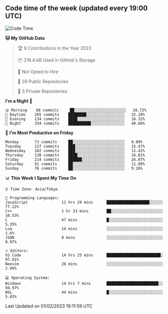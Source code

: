 ## Code time of the week (updated every 19:00 UTC)

<!--START_SECTION:waka-->
![Code Time](http://img.shields.io/badge/Code%20Time-1%2C512%20hrs%2027%20mins-blue)

**🐱 My GitHub Data** 

> 🏆 9 Contributions in the Year 2023
 > 
> 📦 218.4 kB Used in GitHub's Storage 
 > 
> 🚫 Not Opted to Hire
 > 
> 📜 29 Public Repositories 
 > 
> 🔑 3 Private Repositories  
 > 
**I'm a Night 🦉** 

```text
🌞 Morning    88 commits     ██░░░░░░░░░░░░░░░░░░░░░░░   10.72% 
🌆 Daytime    265 commits    ████████░░░░░░░░░░░░░░░░░   32.28% 
🌃 Evening    134 commits    ████░░░░░░░░░░░░░░░░░░░░░   16.32% 
🌙 Night      334 commits    ██████████░░░░░░░░░░░░░░░   40.68%

```
📅 **I'm Most Productive on Friday** 

```text
Monday       73 commits     ██░░░░░░░░░░░░░░░░░░░░░░░   8.89% 
Tuesday      127 commits    ███░░░░░░░░░░░░░░░░░░░░░░   15.47% 
Wednesday    102 commits    ███░░░░░░░░░░░░░░░░░░░░░░   12.42% 
Thursday     138 commits    ████░░░░░░░░░░░░░░░░░░░░░   16.81% 
Friday       214 commits    ██████░░░░░░░░░░░░░░░░░░░   26.07% 
Saturday     91 commits     ██░░░░░░░░░░░░░░░░░░░░░░░   11.08% 
Sunday       76 commits     ██░░░░░░░░░░░░░░░░░░░░░░░   9.26%

```


📊 **This Week I Spent My Time On** 

```text
⌚︎ Time Zone: Asia/Tokyo

💬 Programming Languages: 
JavaScript               11 hrs 29 mins      ███████████████████░░░░░░   77.22% 
C++                      1 hr 33 mins        ██░░░░░░░░░░░░░░░░░░░░░░░   10.53% 
C                        47 mins             █░░░░░░░░░░░░░░░░░░░░░░░░   5.35% 
Lua                      14 mins             ░░░░░░░░░░░░░░░░░░░░░░░░░   1.6% 
JSON                     8 mins              ░░░░░░░░░░░░░░░░░░░░░░░░░   0.97%

🔥 Editors: 
VS Code                  14 hrs 25 mins      ████████████████████████░   97.01% 
Neovim                   26 mins             ░░░░░░░░░░░░░░░░░░░░░░░░░   2.99%

💻 Operating System: 
Windows                  14 hrs 7 mins       ███████████████████████░░   94.97% 
WSL                      44 mins             █░░░░░░░░░░░░░░░░░░░░░░░░   5.03%

```


 Last Updated on 01/02/2023 19:11:59 UTC
<!--END_SECTION:waka-->